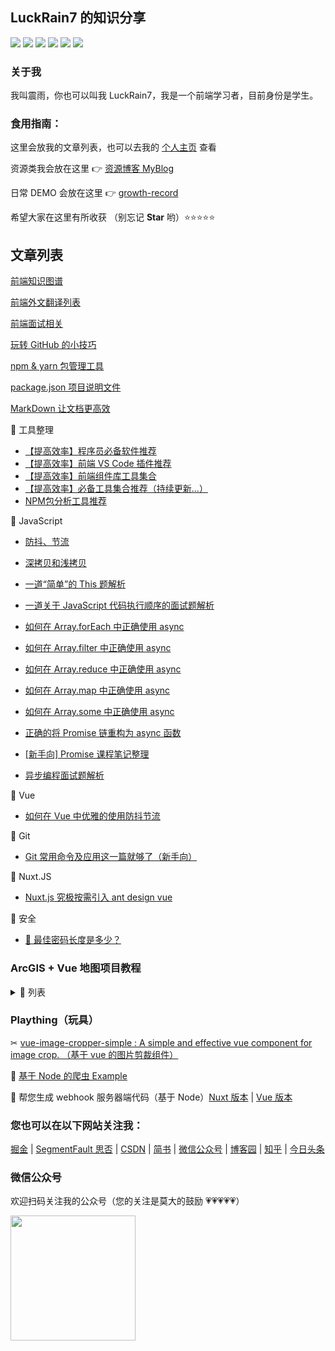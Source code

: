 ## LuckRain7 的知识分享

[![](https://luckrain7.github.io/Knowledge-Sharing/images/juejin.svg)](https://juejin.im/user/5c749a736fb9a049a97a5a8e) [![](https://luckrain7.github.io/Knowledge-Sharing/images/SegmentFault.svg)](https://segmentfault.com/u/rain7) [![](https://luckrain7.github.io/Knowledge-Sharing/images/CSDN.svg)](https://blog.csdn.net/True_Rain) [![](https://luckrain7.github.io/Knowledge-Sharing/images/jianshu.svg)](https://www.jianshu.com/u/b456d77c42db) [![](https://luckrain7.github.io/Knowledge-Sharing/images/RainCode.svg)](https://mp.weixin.qq.com/mp/profile_ext?action=home&__biz=MzI0ODczNDM0NQ==&scene=124#wechat_redirect) [![](https://luckrain7.github.io/Knowledge-Sharing/images/zhihu.svg)](https://www.zhihu.com/people/luckrain7)

### 关于我

我叫震雨，你也可以叫我 LuckRain7，我是一个前端学习者，目前身份是学生。

### 食用指南：

这里会放我的文章列表，也可以去我的 [个人主页](https://luck.rain7.top/) 查看

资源类我会放在这里 👉 [资源博客 MyBlog](https://github.com/LuckRain7/MyBlog)

日常 DEMO 会放在这里 👉 [growth-record](https://github.com/LuckRain7/growth-record)

希望大家在这里有所收获 （别忘记 **Star** 哟）⭐⭐⭐⭐⭐

## 文章列表

[前端知识图谱](http://rain7.top/engineering/engineering.html)

[前端外文翻译列表](https://github.com/LuckRain7/Knowledge-Sharing/tree/master/translate)

[前端面试相关](https://github.com/LuckRain7/Knowledge-Sharing/tree/master/Jobs)

[玩转 GitHub 的小技巧](https://mp.weixin.qq.com/s/CF78yXfl-e8WaCxwcpSD_w)

[npm & yarn 包管理工具](http://rain7.top/tools/package)

[package.json 项目说明文件](http://rain7.top/engineering/package.json.html)

[MarkDown 让文档更高效](https://github.com/LuckRain7/Knowledge-Sharing/tree/master/resource/2020/0606)

📘 工具整理

- [【提高效率】程序员必备软件推荐](http://rain7.top/share/software.html)
- [【提高效率】前端 VS Code 插件推荐](http://rain7.top/share/vscode.html)
- [【提高效率】前端组件库工具集合](http://rain7.top/farme/index.html)
- [【提高效率】必备工具集合推荐（持续更新...）](https://github.com/LuckRain7/Knowledge-Sharing/tree/master/tool)
- [NPM包分析工具推荐](https://github.com/LuckRain7/Knowledge-Sharing/tree/master/resource/2020/1215-npm-analysis-tool-recommendations)

📘 JavaScript

- [防抖、节流](http://rain7.top/frontend/JavaScript.html#_2、防抖和节流)

- [深拷贝和浅拷贝](http://rain7.top/frontend/JavaScript.html#_1、深拷贝和浅拷贝)

- [一道“简单”的 This 题解析](https://mp.weixin.qq.com/s/QLabNBOChsKmrpvEXJrpNg)

- [一道关于 JavaScript 代码执行顺序的面试题解析](https://mp.weixin.qq.com/s/fJO-7OnSE82t6Gqqt8n0Fg)

- [如何在 Array.forEach 中正确使用 async](https://mp.weixin.qq.com/s/39J2KO8h_cBKg3MWB63L7w)

- [如何在 Array.filter 中正确使用 async](https://mp.weixin.qq.com/s/OtFsaLb2a26D0Uz4aFaoAw)

- [如何在 Array.reduce 中正确使用 async](https://mp.weixin.qq.com/s/9wl8-SYspr3s358Tf0CmSg)

- [如何在 Array.map 中正确使用 async](https://mp.weixin.qq.com/s/PdghejWyUjfWLBdOagPkkA)

- [如何在 Array.some 中正确使用 async](https://mp.weixin.qq.com/s/-kBwis0MhRNgVEtDF7wPYA)

- [正确的将 Promise 链重构为 async 函数](https://github.com/LuckRain7/Knowledge-Sharing/tree/master/resource/2020/0604)

- [[新手向] Promise 课程笔记整理](https://github.com/LuckRain7/Knowledge-Sharing/blob/master/resource/2020/%5B%E6%96%B0%E6%89%8B%E5%90%91%5D%20Promise%E8%AF%BE%E7%A8%8B%E7%AC%94%E8%AE%B0%E6%95%B4%E7%90%86.md)

- [异步编程面试题解析](https://github.com/LuckRain7/Knowledge-Sharing/blob/master/resource/2020/%E5%BC%82%E6%AD%A5%E7%BC%96%E7%A8%8B%E9%9D%A2%E8%AF%95%E9%A2%98%E8%A7%A3%E6%9E%9020200910.md)

📘 Vue

- [如何在 Vue 中优雅的使用防抖节流](https://mp.weixin.qq.com/s/mFmqyicyfaAOdxmhlPmSRQ)

📘 Git

- [Git 常用命令及应用这一篇就够了（新手向）](https://mp.weixin.qq.com/s/4gWe9dm5nSt9MGFKhZBv2g)

📘 Nuxt.JS

- [Nuxt.js 究极按需引入 ant design vue](https://mp.weixin.qq.com/s/1YKTNgyhxBFo3IqoS2Y5Kg)

📘 安全

- [🔑 最佳密码长度是多少？](https://github.com/LuckRain7/Knowledge-Sharing/tree/master/resource/2020/0528)

### ArcGIS + Vue 地图项目教程

<details>
<summary>📘 列表</summary>

- [（1）ArcGIS API for JavaScript 本地部署(开发环境)](https://luckrain7.github.io/arcgis-api-for-javascript-vue/Demo-1/)
- [（2）加载地图](https://luckrain7.github.io/arcgis-api-for-javascript-vue/Demo-2/)
- [（3）添加常规的地图组件(底图切换、测量工具、比例尺、标绘工具)](https://luckrain7.github.io/arcgis-api-for-javascript-vue/Demo-3/)
- [（4）加载 ArcGIS Server 地图服务](https://github.com/LuckRain7/arcgis-api-for-javascript-vue/tree/master/Demo-4)
- [（5）实现 ArcGIS Server 地图服务信息查询 - 空间查询](https://github.com/LuckRain7/arcgis-api-for-javascript-vue/tree/master/Demo-5)
- [（6）实现 ArcGIS Server 地图服务信息查询 - 属性查询](https://github.com/LuckRain7/arcgis-api-for-javascript-vue/tree/master/Demo-6)

</details>

### Plaything（玩具）

✂ [ vue-image-cropper-simple : A simple and effective vue component for image crop. （基于 vue 的图片剪裁组件）](https://github.com/LuckRain7/vue-image-cropper-simple)

🐞 [ 基于 Node 的爬虫 Example](https://github.com/LuckRain7/web-crawler)

🔧 帮您生成 webhook 服务器端代码（基于 Node）[Nuxt 版本](https://github.com/LuckRain7/webhooks-server-generator) | [Vue 版本](https://github.com/LuckRain7/webhooks-code-generator)

### 您也可以在以下网站关注我：

[掘金](https://juejin.im/user/5c749a736fb9a049a97a5a8e) | [SegmentFault 思否](https://segmentfault.com/u/rain7) | [CSDN](https://blog.csdn.net/True_Rain) | [简书](https://www.jianshu.com/u/b456d77c42db) | [微信公众号](https://mp.weixin.qq.com/mp/profile_ext?action=home&__biz=MzI0ODczNDM0NQ==&scene=124#wechat_redirect) | [博客园](https://www.cnblogs.com/luckrain7/) | [知乎](https://www.zhihu.com/people/luckrain7) | [今日头条](https://www.toutiao.com/c/user/786893133326045/)

### 微信公众号

欢迎扫码关注我的公众号（您的关注是莫大的鼓励 💗💗💗💗💗）

<div style="height:200px;">
<img src="https://luckrain7.github.io/Knowledge-Sharing/resource/images/wx.png" height=200/>
</div>
